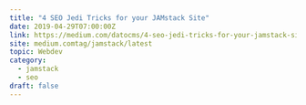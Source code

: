 ```yaml
---
title: "4 SEO Jedi Tricks for your JAMstack Site"
date: 2019-04-29T07:00:00Z
link: https://medium.com/datocms/4-seo-jedi-tricks-for-your-jamstack-site-dd45fa2df1e3?source=rss------jamstack-5&utm_medium=RSS&utm_source=hune
site: medium.comtag/jamstack/latest
topic: Webdev
category:
  - jamstack
  - seo
draft: false
---
```

